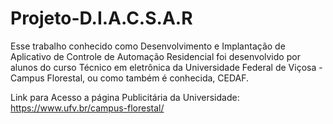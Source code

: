 # Projeto-D.I.A.C.S.A.R
Esse trabalho conhecido como Desenvolvimento e Implantação de Aplicativo de Controle de Automação Residencial foi desenvolvido por alunos do curso Técnico em eletrônica da Universidade Federal de Viçosa - Campus Florestal, ou como também é conhecida, CEDAF.

Link para Acesso a página Publicitária da Universidade:
<https://www.ufv.br/campus-florestal/>
